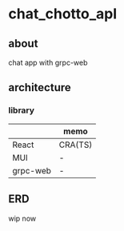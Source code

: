 # chat_chotto_apl

## about

chat app with grpc-web

## architecture

### library

||memo|
|---|---|
|React|CRA(TS)|
|MUI|-|
|grpc-web|-|

## ERD

wip now